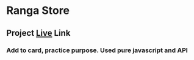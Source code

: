 # Ranga Store 
## Project [Live](https://ranga-store-fix-afsar-uddin.netlify.app/) Link

### Add to card, practice purpose. Used pure javascript and API
